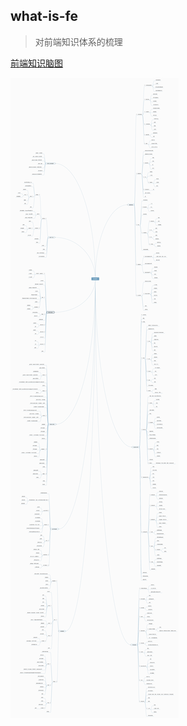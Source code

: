 ## what-is-fe

> 对前端知识体系的梳理

[前端知识脑图](https://naotu.baidu.com/file/db5509970a9cbca5e0e3317b553d86b1)

![](./whatisfe.png)